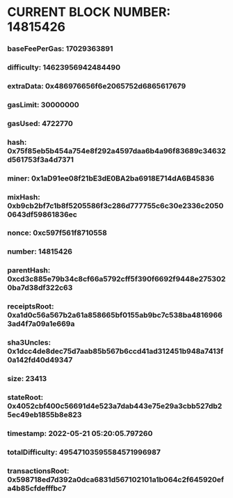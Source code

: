 # CURRENT BLOCK NUMBER: 14815426

### baseFeePerGas: 17029363891
### difficulty: 14623956942484490
### extraData: 0x486976656f6e2065752d6865617679
### gasLimit: 30000000
### gasUsed: 4722770
### hash: 0x75f85eb5b454a754e8f292a4597daa6b4a96f83689c34632d561753f3a4d7371
### miner: 0x1aD91ee08f21bE3dE0BA2ba6918E714dA6B45836
### mixHash: 0xb9cb2bf7c1b8f5205586f3c286d777755c6c30e2336c20500643df59861836ec
### nonce: 0xc597f561f8710558
### number: 14815426
### parentHash: 0xcd3c885e79b34c8cf66a5792cff5f390f6692f9448e2753020ba7d38df322c63
### receiptsRoot: 0xa1d0c56a567b2a61a858665bf0155ab9bc7c538ba48169663ad4f7a09a1e669a
### sha3Uncles: 0x1dcc4de8dec75d7aab85b567b6ccd41ad312451b948a7413f0a142fd40d49347
### size: 23413
### stateRoot: 0x4052cbf400c56691d4e523a7dab443e75e29a3cbb527db25ec49eb1855b8e823
### timestamp: 2022-05-21 05:20:05.797260
### totalDifficulty: 49547103595584571996987
### transactionsRoot: 0x598718ed7d392a0dca6831d567102101a1b064c2f645920efa4b85cfdefffbc7

